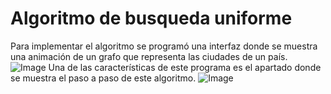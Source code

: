 # Algoritmo de busqueda uniforme 
 
Para implementar el algoritmo se programó una interfaz donde se muestra una animación de un grafo que representa las ciudades de un país.
![Image](https://github.com/user-attachments/assets/462ff1de-5e17-4f8e-9007-851996ef2135)
Una de las características de este programa es el apartado donde se muestra el paso a paso de este algoritmo. 
![Image](https://github.com/user-attachments/assets/f18962df-1e1b-45c4-8f2a-e7052adcc897)

